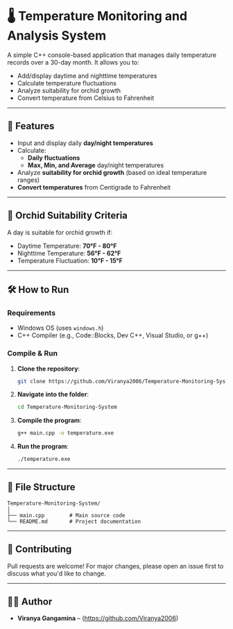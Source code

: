# 🌡️ Temperature Monitoring and Analysis System

A simple C++ console-based application that manages daily temperature records over a 30-day month. It allows you to:

- Add/display daytime and nighttime temperatures
- Calculate temperature fluctuations
- Analyze suitability for orchid growth
- Convert temperature from Celsius to Fahrenheit

---

## 📌 Features

- Input and display daily **day/night temperatures**
- Calculate:
  - **Daily fluctuations**
  - **Max, Min, and Average** day/night temperatures
- Analyze **suitability for orchid growth** (based on ideal temperature ranges)
- **Convert temperatures** from Centigrade to Fahrenheit

---

## 🧪 Orchid Suitability Criteria

A day is suitable for orchid growth if:

- Daytime Temperature: **70°F - 80°F**
- Nighttime Temperature: **56°F - 62°F**
- Temperature Fluctuation: **10°F - 15°F**

---

## 🛠️ How to Run

### Requirements

- Windows OS (uses `windows.h`)
- C++ Compiler (e.g., Code::Blocks, Dev C++, Visual Studio, or g++)

### Compile & Run

1. **Clone the repository**:
   ```bash
   git clone https://github.com/Viranya2006/Temperature-Monitoring-System.git
   ```
2. **Navigate into the folder**:
   ```bash
   cd Temperature-Monitoring-System
   ```
3. **Compile the program**:
   ```bash
   g++ main.cpp -o temperature.exe
   ```
4. **Run the program**:
   ```bash
   ./temperature.exe
   ```

---

## 📁 File Structure

```
Temperature-Monitoring-System/
│
├── main.cpp        # Main source code
└── README.md       # Project documentation
```
---

## 🤝 Contributing

Pull requests are welcome! For major changes, please open an issue first to discuss what you'd like to change.

---

## 👨‍💻 Author

- **Viranya Gangamina** – (https://github.com/Viranya2006)
